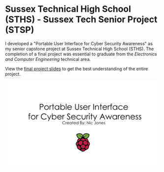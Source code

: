 # Sussex Technical High School (STHS) - Sussex Tech Senior Project (STSP)

I developed a "Portable User Interface for Cyber Security Awareness" as my senior capstone project at Sussex Technical High School (STHS). The completion of a final project was essential to graduate from the *Electronics and Computer Engineering* technical area.

View the [final project slides](Portable%20User%20Interface%20For%20Cyber%20Security%20Awareness.pptx) to get the best understanding of the entire project.

![OS Splash Screen](images/splash.png)
